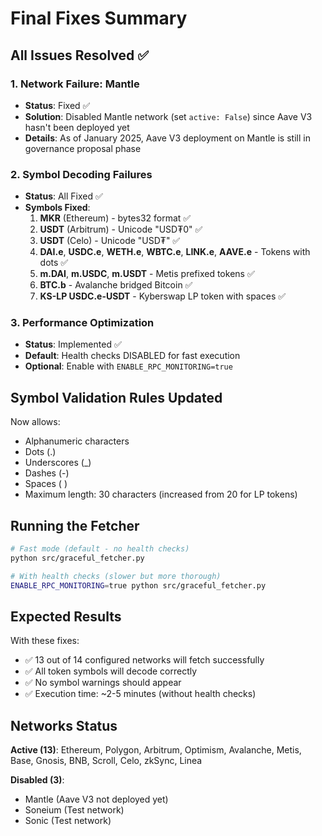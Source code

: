 # Final Fixes Summary

## All Issues Resolved ✅

### 1. Network Failure: Mantle
- **Status**: Fixed ✅
- **Solution**: Disabled Mantle network (set `active: False`) since Aave V3 hasn't been deployed yet
- **Details**: As of January 2025, Aave V3 deployment on Mantle is still in governance proposal phase

### 2. Symbol Decoding Failures
- **Status**: All Fixed ✅
- **Symbols Fixed**:
  1. **MKR** (Ethereum) - bytes32 format ✅
  2. **USDT** (Arbitrum) - Unicode "USD₮0" ✅  
  3. **USDT** (Celo) - Unicode "USD₮" ✅
  4. **DAI.e**, **USDC.e**, **WETH.e**, **WBTC.e**, **LINK.e**, **AAVE.e** - Tokens with dots ✅
  5. **m.DAI**, **m.USDC**, **m.USDT** - Metis prefixed tokens ✅
  6. **BTC.b** - Avalanche bridged Bitcoin ✅
  7. **KS-LP USDC.e-USDT** - Kyberswap LP token with spaces ✅

### 3. Performance Optimization
- **Status**: Implemented ✅
- **Default**: Health checks DISABLED for fast execution
- **Optional**: Enable with `ENABLE_RPC_MONITORING=true`

## Symbol Validation Rules Updated

Now allows:
- Alphanumeric characters
- Dots (.)
- Underscores (_)
- Dashes (-)
- Spaces ( )
- Maximum length: 30 characters (increased from 20 for LP tokens)

## Running the Fetcher

```bash
# Fast mode (default - no health checks)
python src/graceful_fetcher.py

# With health checks (slower but more thorough)
ENABLE_RPC_MONITORING=true python src/graceful_fetcher.py
```

## Expected Results

With these fixes:
- ✅ 13 out of 14 configured networks will fetch successfully
- ✅ All token symbols will decode correctly
- ✅ No symbol warnings should appear
- ✅ Execution time: ~2-5 minutes (without health checks)

## Networks Status

**Active (13)**: Ethereum, Polygon, Arbitrum, Optimism, Avalanche, Metis, Base, Gnosis, BNB, Scroll, Celo, zkSync, Linea

**Disabled (3)**: 
- Mantle (Aave V3 not deployed yet)
- Soneium (Test network)
- Sonic (Test network)